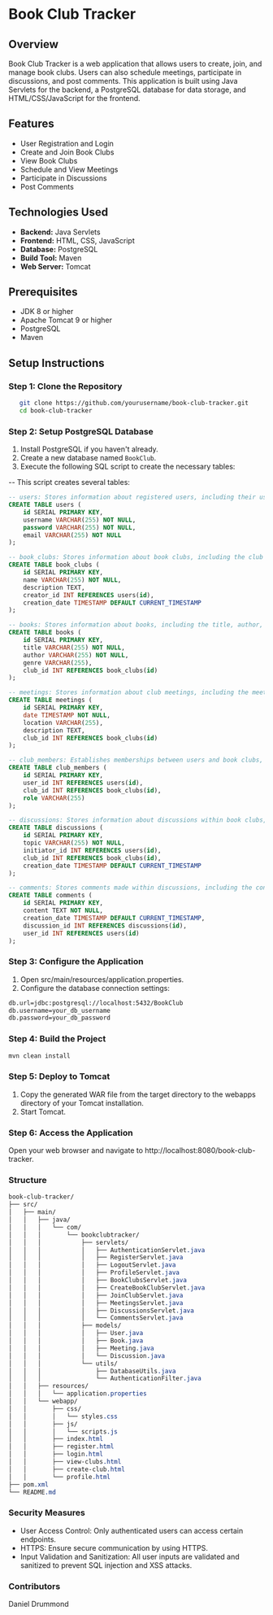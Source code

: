 # Book Club Tracker

## Overview

Book Club Tracker is a web application that allows users to create, join, and manage book clubs. Users can also schedule meetings, participate in discussions, and post comments. This application is built using Java Servlets for the backend, a PostgreSQL database for data storage, and HTML/CSS/JavaScript for the frontend.

## Features

- User Registration and Login
- Create and Join Book Clubs
- View Book Clubs
- Schedule and View Meetings
- Participate in Discussions
- Post Comments

## Technologies Used

- **Backend:** Java Servlets
- **Frontend:** HTML, CSS, JavaScript
- **Database:** PostgreSQL
- **Build Tool:** Maven
- **Web Server:** Tomcat

## Prerequisites

- JDK 8 or higher
- Apache Tomcat 9 or higher
- PostgreSQL
- Maven

## Setup Instructions

### Step 1: Clone the Repository
```bash
   git clone https://github.com/yourusername/book-club-tracker.git
   cd book-club-tracker
```

### Step 2: Setup PostgreSQL Database

1. Install PostgreSQL if you haven't already.
2. Create a new database named `BookClub`.
3. Execute the following SQL script to create the necessary tables:


-- This script creates several tables:
```sql
-- users: Stores information about registered users, including their username, hashed password, and email.
CREATE TABLE users (
    id SERIAL PRIMARY KEY,
    username VARCHAR(255) NOT NULL,
    password VARCHAR(255) NOT NULL,
    email VARCHAR(255) NOT NULL
);

-- book_clubs: Stores information about book clubs, including the club name, description, creator, and creation date.
CREATE TABLE book_clubs (
    id SERIAL PRIMARY KEY,
    name VARCHAR(255) NOT NULL,
    description TEXT,
    creator_id INT REFERENCES users(id),
    creation_date TIMESTAMP DEFAULT CURRENT_TIMESTAMP
);

-- books: Stores information about books, including the title, author, genre, and associated club.
CREATE TABLE books (
    id SERIAL PRIMARY KEY,
    title VARCHAR(255) NOT NULL,
    author VARCHAR(255) NOT NULL,
    genre VARCHAR(255),
    club_id INT REFERENCES book_clubs(id)
);

-- meetings: Stores information about club meetings, including the meeting date, location, and description.
CREATE TABLE meetings (
    id SERIAL PRIMARY KEY,
    date TIMESTAMP NOT NULL,
    location VARCHAR(255),
    description TEXT,
    club_id INT REFERENCES book_clubs(id)
);

-- club_members: Establishes memberships between users and book clubs, including the user's role (e.g., member or admin).
CREATE TABLE club_members (
    id SERIAL PRIMARY KEY,
    user_id INT REFERENCES users(id),
    club_id INT REFERENCES book_clubs(id),
    role VARCHAR(255)
);

-- discussions: Stores information about discussions within book clubs, including the discussion topic, initiator, and creation date.
CREATE TABLE discussions (
    id SERIAL PRIMARY KEY,
    topic VARCHAR(255) NOT NULL,
    initiator_id INT REFERENCES users(id),
    club_id INT REFERENCES book_clubs(id),
    creation_date TIMESTAMP DEFAULT CURRENT_TIMESTAMP
);

-- comments: Stores comments made within discussions, including the content and creation date.
CREATE TABLE comments (
    id SERIAL PRIMARY KEY,
    content TEXT NOT NULL,
    creation_date TIMESTAMP DEFAULT CURRENT_TIMESTAMP,
    discussion_id INT REFERENCES discussions(id),
    user_id INT REFERENCES users(id)
);

```

### Step 3: Configure the Application

1. Open src/main/resources/application.properties.
2. Configure the database connection settings:
```bash
db.url=jdbc:postgresql://localhost:5432/BookClub
db.username=your_db_username
db.password=your_db_password
```


### Step 4: Build the Project
```bash
mvn clean install
```

### Step 5: Deploy to Tomcat
1. Copy the generated WAR file from the target directory to the webapps directory of your Tomcat installation.
2. Start Tomcat.


### Step 6: Access the Application
Open your web browser and navigate to http://localhost:8080/book-club-tracker.


### Structure
```css
book-club-tracker/
├── src/
│   ├── main/
│   │   ├── java/
│   │   │   └── com/
│   │   │       └── bookclubtracker/
│   │   │           ├── servlets/
│   │   │           │   ├── AuthenticationServlet.java
│   │   │           │   ├── RegisterServlet.java
│   │   │           │   ├── LogoutServlet.java
│   │   │           │   ├── ProfileServlet.java
│   │   │           │   ├── BookClubsServlet.java
│   │   │           │   ├── CreateBookClubServlet.java
│   │   │           │   ├── JoinClubServlet.java
│   │   │           │   ├── MeetingsServlet.java
│   │   │           │   ├── DiscussionsServlet.java
│   │   │           │   └── CommentsServlet.java
│   │   │           ├── models/
│   │   │           │   ├── User.java
│   │   │           │   ├── Book.java
│   │   │           │   ├── Meeting.java
│   │   │           │   └── Discussion.java
│   │   │           └── utils/
│   │   │               ├── DatabaseUtils.java
│   │   │               └── AuthenticationFilter.java
│   │   ├── resources/
│   │   │   └── application.properties
│   │   └── webapp/
│   │       ├── css/
│   │       │   └── styles.css
│   │       ├── js/
│   │       │   └── scripts.js
│   │       ├── index.html
│   │       ├── register.html
│   │       ├── login.html
│   │       ├── view-clubs.html
│   │       ├── create-club.html
│   │       └── profile.html
├── pom.xml
└── README.md
```

### Security Measures
- User Access Control: Only authenticated users can access certain endpoints.
- HTTPS: Ensure secure communication by using HTTPS.
- Input Validation and Sanitization: All user inputs are validated and sanitized to prevent SQL injection and XSS attacks.

### Contributors
Daniel Drummond

